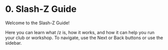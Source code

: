 # 0. Slash-Z Guide
Welcome to the Slash-Z Guide!

Here you can learn what /z is, how it works, and how it can help you run your club or workshop.
To navigate, use the Next or Back buttons or use the sidebar.